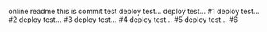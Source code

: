 online readme
this is commit test
deploy test...
deploy test... #1
deploy test... #2
deploy test... #3
deploy test... #4
deploy test... #5
deploy test... #6